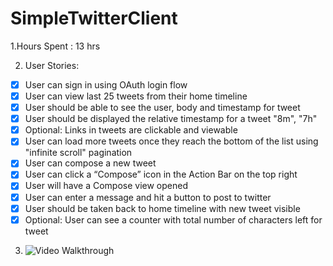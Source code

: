 SimpleTwitterClient
===================
1.Hours Spent : 13 hrs

2.    User Stories:
* [x] User can sign in using OAuth login flow
* [x] User can view last 25 tweets from their home timeline
* [x] User should be able to see the user, body and timestamp for tweet
* [x] User should be displayed the relative timestamp for a tweet "8m", "7h"
* [x] Optional: Links in tweets are clickable and viewable
* [x] User can load more tweets once they reach the bottom of the list using "infinite scroll" pagination
* [x] User can compose a new tweet
* [x] User can click a “Compose” icon in the Action Bar on the top right
* [x] User will have a Compose view opened
* [x] User can enter a message and hit a button to post to twitter
* [x] User should be taken back to home timeline with new tweet visible
* [x] Optional: User can see a counter with total number of characters left for tweet

3. ![Video Walkthrough](twitterClient.gif)
